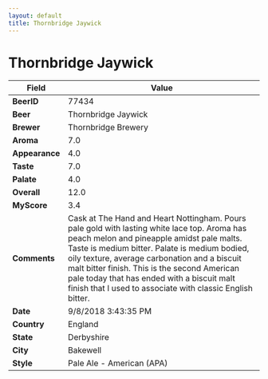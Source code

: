 ```yaml
---
layout: default
title: Thornbridge Jaywick
---
```


# Thornbridge Jaywick

| Field         | Value     |
|---------------|-----------|
| **BeerID** | 77434 |
| **Beer** | Thornbridge Jaywick |
| **Brewer** | Thornbridge Brewery |
| **Aroma** | 7.0 |
| **Appearance** | 4.0 |
| **Taste** | 7.0 |
| **Palate** | 4.0 |
| **Overall** | 12.0 |
| **MyScore** | 3.4 |
| **Comments** | Cask at The Hand and Heart Nottingham. Pours pale gold with lasting white lace top. Aroma has peach melon and pineapple amidst pale malts. Taste is medium bitter. Palate is medium bodied, oily texture, average carbonation and a biscuit malt bitter finish. This is the second American pale today that has ended with a  biscuit malt finish that I used to associate with classic English bitter. |
| **Date** | 9/8/2018 3:43:35 PM |
| **Country** | England |
| **State** | Derbyshire |
| **City** | Bakewell |
| **Style** | Pale Ale - American (APA) |

